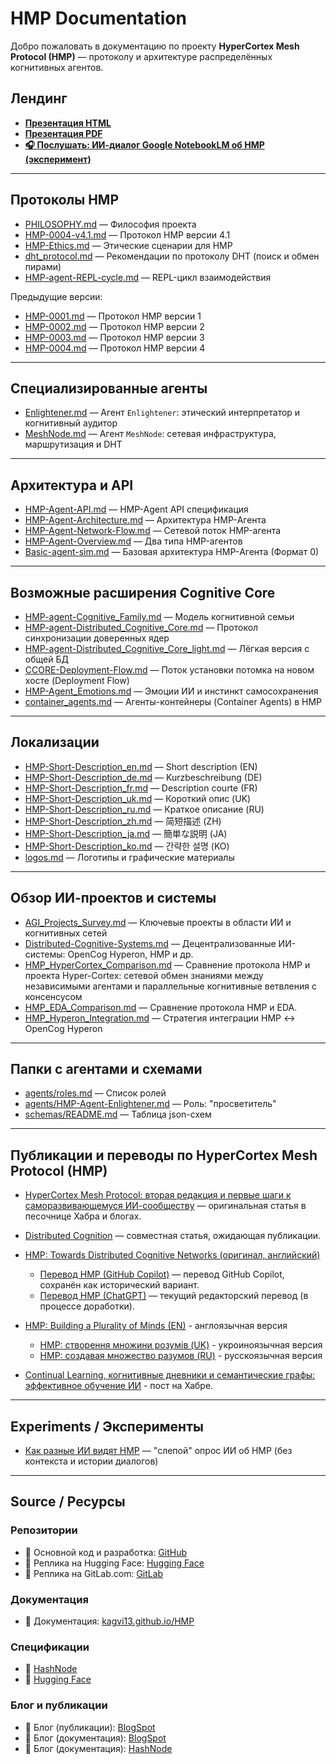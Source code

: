 # HMP Documentation

Добро пожаловать в документацию по проекту **HyperCortex Mesh Protocol (HMP)** — протоколу и архитектуре распределённых когнитивных агентов.

## Лендинг

* <b><a href="https://kagvi13.github.io/HMP/landing/HMP.html" target="_blank">Презентация HTML</a></b>
* <b><a href="https://kagvi13.github.io/HMP/landing/assets/HMP.pdf" target="_blank">Презентация PDF</a></b>
* <b><a href="https://kagvi13.github.io/HMP/landing/assets/hmp-notebooklm.aac" target="_blank">🎧 Послушать: ИИ-диалог Google NotebookLM об HMP (эксперимент)</a></b>

---

## Протоколы HMP

* [PHILOSOPHY.md](PHILOSOPHY.md) — Философия проекта
* [HMP-0004-v4.1.md](HMP-0004-v4.1.md) — Протокол HMP версии 4.1  
* [HMP-Ethics.md](HMP-Ethics.md) — Этические сценарии для HMP
* [dht_protocol.md](dht_protocol.md) — Рекомендации по протоколу DHT (поиск и обмен пирами)
* [HMP-agent-REPL-cycle.md](HMP-agent-REPL-cycle.md) — REPL-цикл взаимодействия

Предыдущие версии:
* [HMP-0001.md](HMP-0001.md) — Протокол HMP версии 1  
* [HMP-0002.md](HMP-0002.md) — Протокол HMP версии 2  
* [HMP-0003.md](HMP-0003.md) — Протокол HMP версии 3  
* [HMP-0004.md](HMP-0004.md) — Протокол HMP версии 4  

---

## Специализированные агенты

* [Enlightener.md](Enlightener.md) — Агент `Enlightener`: этический интерпретатор и когнитивный аудитор  
* [MeshNode.md](MeshNode.md) — Агент `MeshNode`: сетевая инфраструктура, маршрутизация и DHT

---

## Архитектура и API

* [HMP-Agent-API.md](HMP-Agent-API.md) — HMP-Agent API спецификация  
* [HMP-Agent-Architecture.md](HMP-Agent-Architecture.md) — Архитектура HMP-Агента  
* [HMP-Agent-Network-Flow.md](HMP-Agent-Network-Flow.md) — Сетевой поток HMP-агента  
* [HMP-Agent-Overview.md](HMP-Agent-Overview.md) — Два типа HMP-агентов  
* [Basic-agent-sim.md](Basic-agent-sim.md) — Базовая архитектура HMP-Агента (Формат 0)  

---

## Возможные расширения Cognitive Core

* [HMP-agent-Cognitive_Family.md](HMP-agent-Cognitive_Family.md) — Модель когнитивной семьи  
* [HMP-agent-Distributed_Cognitive_Core.md](HMP-agent-Distributed_Cognitive_Core.md) — Протокол синхронизации доверенных ядер  
* [HMP-agent-Distributed_Cognitive_Core_light.md](HMP-agent-Distributed_Cognitive_Core_light.md) — Лёгкая версия с общей БД
* [CCORE-Deployment-Flow.md](CCORE-Deployment-Flow.md) — Поток установки потомка на новом хосте (Deployment Flow)
* [HMP-Agent_Emotions.md](HMP-Agent_Emotions.md) — Эмоции ИИ и инстинкт самосохранения
* [container_agents.md](container_agents.md) — Агенты-контейнеры (Container Agents) в HMP

---

## Локализации

* [HMP-Short-Description_en.md](HMP-Short-Description_en.md) — Short description (EN)  
* [HMP-Short-Description_de.md](HMP-Short-Description_de.md) — Kurzbeschreibung (DE)  
* [HMP-Short-Description_fr.md](HMP-Short-Description_fr.md) — Description courte (FR)  
* [HMP-Short-Description_uk.md](HMP-Short-Description_uk.md) — Короткий опис (UK)  
* [HMP-Short-Description_ru.md](HMP-Short-Description_ru.md) — Краткое описание (RU)  
* [HMP-Short-Description_zh.md](HMP-Short-Description_zh.md) — 简短描述 (ZH)  
* [HMP-Short-Description_ja.md](HMP-Short-Description_ja.md) — 簡単な説明 (JA)  
* [HMP-Short-Description_ko.md](HMP-Short-Description_ko.md) — 간략한 설명 (KO)  
* [logos.md](logos.md) — Логотипы и графические материалы

---

## Обзор ИИ-проектов и системы

* [AGI_Projects_Survey.md](AGI_Projects_Survey.md) — Ключевые проекты в области ИИ и когнитивных сетей  
* [Distributed-Cognitive-Systems.md](Distributed-Cognitive-Systems.md) — Децентрализованные ИИ-системы: OpenCog Hyperon, HMP и др.
* [HMP_HyperCortex_Comparison.md](HMP_HyperCortex_Comparison.md) — Сравнение протокола HMP и проекта Hyper-Cortex: сетевой обмен знаниями между независимыми агентами и параллельные когнитивные ветвления с консенсусом
* [HMP_EDA_Comparison.md](HMP_EDA_Comparison.md) — Сравнение протокола HMP и EDA.
* [HMP_Hyperon_Integration.md](HMP_Hyperon_Integration.md) — Стратегия интеграции HMP ↔ OpenCog Hyperon

---

## Папки с агентами и схемами

* [agents/roles.md](agents/roles.md) — Список ролей  
* [agents/HMP-Agent-Enlightener.md](agents/HMP-Agent-Enlightener.md) — Роль: "просветитель"  
* [schemas/README.md](schemas/README.md) — Таблица json-схем

---

## Публикации и переводы по HyperCortex Mesh Protocol (HMP)

* [HyperCortex Mesh Protocol: вторая редакция и первые шаги к саморазвивающемуся ИИ-сообществу](publics/HyperCortex_Mesh_Protocol_-_вторая-редакция_и_первые_шаги_к_саморазвивающемуся_ИИ-сообществу.md) — оригинальная статья в песочнице Хабра и блогах.
* [Distributed Cognition](publics/Habr_Distributed-Cognition.md) — совместная статья, ожидающая публикации.
* [HMP: Towards Distributed Cognitive Networks (оригинал, английский)](publics/HMP_Towards_Distributed_Cognitive_Networks_en.md)

  * [Перевод HMP (GitHub Copilot)](publics/HMP_Towards_Distributed_Cognitive_Networks_ru_GitHub_Copilot.md) — перевод GitHub Copilot, сохранён как исторический вариант.
  * [Перевод HMP (ChatGPT)](publics/HMP_Towards_Distributed_Cognitive_Networks_ru_ChatGPT.md) — текущий редакторский перевод (в процессе доработки).
* [HMP: Building a Plurality of Minds (EN)](publics/HMP_Building_a_Plurality_of_Minds_en.md) - англоязычная версия
  * [HMP: створення множини розумів (UK)](publics/HMP_Building_a_Plurality_of_Minds_uk.md) - укроиноязычная версия
  * [HMP: создавая множество разумов (RU)](publics/HMP_Building_a_Plurality_of_Minds_ru.md) - русскоязычная версия
* [Continual Learning, когнитивные дневники и семантические графы: эффективное обучение ИИ](publics/hmp-continual-learning.md) - пост на Хабре.

---

## Experiments / Эксперименты

* [Как разные ИИ видят HMP](HMP-how-AI-sees-it.md) — "слепой" опрос ИИ об HMP (без контекста и истории диалогов)

---

## Source / Ресурсы

### Репозитории

* 🧠 Основной код и разработка: [GitHub](https://github.com/kagvi13/HMP)
* 🔁 Реплика на Hugging Face: [Hugging Face](https://huggingface.co/kagvi13/HMP)
* 🔁 Реплика на GitLab.com: [GitLab](https://gitlab.com/kagvi13/HMP)

### Документация

* 📄 Документация: [kagvi13.github.io/HMP](https://kagvi13.github.io/HMP/)

### Спецификации

* 📑 [HashNode](https://hmp-spec.hashnode.space/)
* 📑 [Hugging Face](https://huggingface.co/datasets/kagvi13/hmp-cpec)

### Блог и публикации

* 📘 Блог (публикации): [BlogSpot](https://hypercortex-mesh.blogspot.com/)
* 📘 Блог (документация): [BlogSpot](https://hmp-docs.blogspot.com/)
* 📘 Блог (документация): [HashNode](https://hmp-docs.hashnode.dev/)
